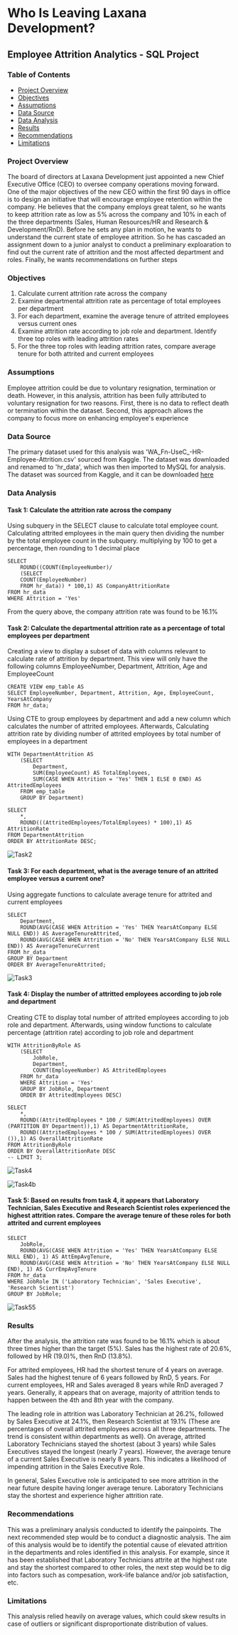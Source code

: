 # Who Is Leaving Laxana Development?

## Employee Attrition Analytics - SQL Project

### Table of Contents
- [Project Overview](#project-overview)
- [Objectives](#objectives)
- [Assumptions](#assumptions)
- [Data Source](#data-source)
- [Data Analysis](#data-analysis)
- [Results](#results)
- [Recommendations](#recommedations)
- [Limitations](#limitations)

### Project Overview

The board of directors at Laxana Development just appointed a new Chief Executive Office (CEO) to oversee company operations moving forward. 
One of the major objectives of the new CEO within the first 90 days in office is to design an initiative that will encourage employee retention within the company. 
He believes that the company employs great talent, so he wants to keep attrition rate as low as 5% across the company and 10% in each of the three departments (Sales, Human Resources/HR and Research & Development/RnD). 
Before he sets any plan in motion, he wants to understand the current state of employee attrition. So he has cascaded an assignment down to a junior analyst to conduct a preliminary exploaration to find out the current 
rate of attrition and the most affected department and roles. Finally, he wants recommendations on further steps

### Objectives
1. Calculate current attrition rate across the company
2. Examine departmental attrition rate as percentage of total employees per department
3. For each department, examine the average tenure of attrited employees versus current ones
4. Examine attrition rate according to job role and department. Identify three top roles with leading attrition rates
5. For the three top roles with leading attrition rates, compare average tenure for both attrited and current employees

### Assumptions
Employee attrition could be due to voluntary resignation, termination or death. However, in this analysis, attrition has been fully attributed to voluntary resignation for two reasons. First, there is no data to reflect death or termination within the dataset. Second, this approach allows the company to focus more on enhancing employee's experience 

### Data Source
The primary dataset used for this analysis was 'WA_Fn-UseC_-HR-Employee-Attrition.csv' sourced from Kaggle. The dataset was downloaded and renamed to 'hr_data', which was then imported to MySQL for analysis. The dataset was sourced from Kaggle, and it can be downloaded [here](https://www.kaggle.com/datasets/pavansubhasht/ibm-hr-analytics-attrition-dataset/data)

### Data Analysis

#### Task 1: Calculate the attrition rate across the company 
 Using subquery in the SELECT clause to calculate total employee count. Calculating attrited employees in the main query then dividing the number by the total employee count in the subquery. multiplying by 100 to get a percentage, then rounding to 1 decimal place
```
SELECT
	ROUND((COUNT(EmployeeNumber)/
    (SELECT 
	COUNT(EmployeeNumber) 
	FROM hr_data)) * 100,1) AS CompanyAttritionRate
FROM hr_data
WHERE Attrition = 'Yes'
```
From the query above, the company attrition rate was found to be 16.1%

#### Task 2: Calculate the departmental attrition rate as a percentage of total employees per department

Creating a view to display a subset of data with columns relevant to calculate
rate of attrition by department. This view will only have the following columns
EmployeeNumber, Department, Attrition, Age and EmployeeCount
```
CREATE VIEW emp_table AS
SELECT EmployeeNumber, Department, Attrition, Age, EmployeeCount, YearsAtCompany
FROM hr_data;
```
Using CTE to  group employees by department and add a new column which calculates the number of attrited employees. Afterwards, Calculating attrition rate by dividing number of attrited employees 
by total number of employees in a department
```
WITH DepartmentAttrition AS 
	(SELECT 
		Department,
		SUM(EmployeeCount) AS TotalEmployees,
		SUM(CASE WHEN Attrition = 'Yes' THEN 1 ELSE 0 END) AS AttritedEmployees
	FROM emp_table
	GROUP BY Department)  

SELECT 
	*,
    ROUND(((AttritedEmployees/TotalEmployees) * 100),1) AS AttritionRate
FROM DepartmentAttrition
ORDER BY AttritionRate DESC;

```
![Task2](https://github.com/jmwaigom/Employee-Atttrition-Analytics/assets/155841258/5a4ff8e5-6c23-44c3-8250-7e011e911b83)

#### Task 3: For each department, what is the average tenure of an attrited employee versus a current one?
Using aggregate functions to calculate average tenure for attrited and current employees
```
SELECT 
	Department,
    ROUND(AVG(CASE WHEN Attrition = 'Yes' THEN YearsAtCompany ELSE NULL END)) AS AverageTenureAttrited,
	ROUND(AVG(CASE WHEN Attrition = 'No' THEN YearsAtCompany ELSE NULL END)) AS AverageTenureCurrent
FROM hr_data
GROUP BY Department
ORDER BY AverageTenureAttrited;  

```
![Task3](https://github.com/jmwaigom/Employee-Atttrition-Analytics/assets/155841258/a58ff0b9-dc69-4c56-82f6-6dc711f9a12c)


#### Task 4: Display the number of attritted employees according to job role and department
Creating CTE to display total number of attrited employees according to job role and department. Afterwards, using window functions to calculate percentage (attrition rate) according to job role and department
```
WITH AttritionByRole AS 
	(SELECT 
		JobRole,
		Department,
		COUNT(EmployeeNumber) AS AttritedEmployees
	FROM hr_data
	WHERE Attrition = 'Yes'
	GROUP BY JobRole, Department
	ORDER BY AttritedEmployees DESC)

SELECT 
	*,
    ROUND((AttritedEmployees * 100 / SUM(AttritedEmployees) OVER (PARTITION BY Department)),1) AS DepartmentAttritionRate,
    ROUND((AttritedEmployees * 100 / SUM(AttritedEmployees) OVER ()),1) AS OverallAttritionRate
FROM AttritionByRole
ORDER BY OverallAttritionRate DESC
-- LIMIT 3;

```
![Task4](https://github.com/jmwaigom/Employee-Atttrition-Analytics/assets/155841258/c2ddac67-34cd-485e-a4f4-82a3c0ab5524)

![Task4b](https://github.com/jmwaigom/Employee-Atttrition-Analytics/assets/155841258/3206d764-32cc-4867-b81b-f0472c462ebe)


#### Task 5: Based on results from task 4, it appears that Laboratory Technician, Sales Executive and Research Scientist roles experienced the highest attrition rates. Compare the average tenure of these roles for both attrited and current employees
```
SELECT 
    JobRole,
    ROUND(AVG(CASE WHEN Attrition = 'Yes' THEN YearsAtCompany ELSE NULL END), 1) AS AttEmpAvgTenure,
    ROUND(AVG(CASE WHEN Attrition = 'No' THEN YearsAtCompany ELSE NULL END), 1) AS CurrEmpAvgTenure
FROM hr_data
WHERE JobRole IN ('Laboratory Technician', 'Sales Executive', 'Research Scientist')
GROUP BY JobRole;

```
![Task55](https://github.com/jmwaigom/Employee-Atttrition-Analytics/assets/155841258/b758fe86-0e75-45d2-9a76-ca1dc1f90af9)

### Results
After the analysis, the attrition rate was found to be 16.1% which is about three times higher than the target (5%). Sales has the highest rate of 20.6%, followed by HR (19.0)%, then RnD (13.8%).   

For attrited employees, HR had the shortest tenure of 4 years on average. Sales had the highest tenure of 6 years followed by RnD, 5 years. For current employees, HR and Sales averaged 8 years while RnD averaged 7 years. Generally, it appears that on average, majority of attrition tends to happen between the 4th and 8th year with the company.

The leading role in attrition was Laboratory Technician at 26.2%, followed by Sales Executive at 24.1%, then Research Scientist at 19.1% (These are percentages of overall attrited employees across all three departments. The trend is consistent within departments as well).
On average, attrited Laboratory Technicians stayed the shortest (about 3 years) while Sales Executives stayed the longest (nearly 7 years). However, the average tenure of a current Sales Executive is nearly 8 years. This indicates a likelihood of impending attrition in the Sales Executive Role.

In general, Sales Executive role is anticipated to see more attrition in the near future despite having longer average tenure. Laboratory Technicians stay the shortest and experience higher attrition rate. 

### Recommendations

This was a preliminary analysis conducted to identify the painpoints. The next recommended step would be to conduct a diagnostic analysis. The aim of this analysis would be to identify the potential cause of elevated attrition in the departments and roles identified in this analysis. For example, since it has been established that Laboratory Technicians attrite at the highest rate and stay the shortest compared to other roles,  the next step would be to dig into factors such as compesation, work-life balance and/or job satisfaction, etc.

### Limitations
This analysis relied heavily on average values, which could skew results in case of outliers or significant disproportionate distribution of values.











